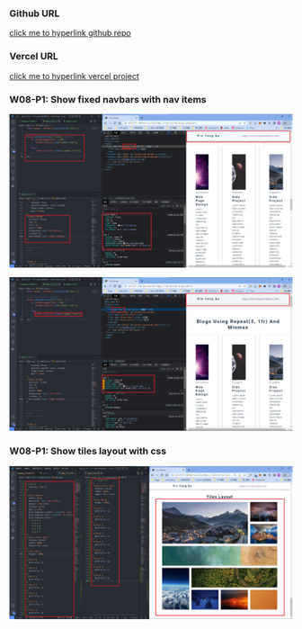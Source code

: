 ### Github URL

[click me to hyperlink github repo](https://github.com/thomas0913/1111-web-408440021)

### Vercel URL

[click me to hyperlink vercel project](https://1111-web-408440021.vercel.app/)

### W08-P1: Show fixed navbars with nav items

![](w08-p1-1.png)

![](w08-p1-2.png)

### W08-P1: Show tiles layout with css

![](w08-p2.png)